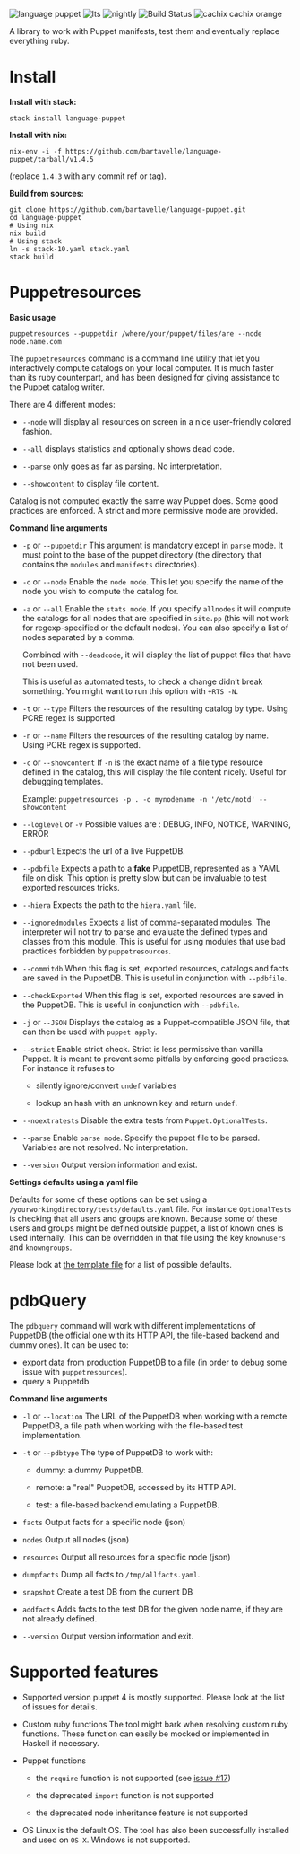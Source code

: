 ![language puppet](https://img.shields.io/hackage/v/language-puppet.svg)
![lts](https://www.stackage.org/package/language-puppet/badge/lts)
![nightly](https://www.stackage.org/package/language-puppet/badge/nightly)
![Build Status](https://travis-ci.org/bartavelle/language-puppet.svg?branch=master)
![cachix cachix orange](https://img.shields.io/badge/cachix-cachix-orange.svg)

A library to work with Puppet manifests, test them and eventually replace everything ruby.

# Install

**Install with stack:**
```
stack install language-puppet
```

**Install with nix:**
```
nix-env -i -f https://github.com/bartavelle/language-puppet/tarball/v1.4.5
```
(replace `1.4.3` with any commit ref or tag).

**Build from sources:**

```
git clone https://github.com/bartavelle/language-puppet.git
cd language-puppet
# Using nix
nix build
# Using stack
ln -s stack-10.yaml stack.yaml
stack build
```

# Puppetresources

**Basic usage**

    puppetresources --puppetdir /where/your/puppet/files/are --node node.name.com

The `puppetresources` command is a command line utility that let you
interactively compute catalogs on your local computer. It is much faster
than its ruby counterpart, and has been designed for giving assistance
to the Puppet catalog writer.

There are 4 different modes:

  - `--node` will display all resources on screen in a nice
    user-friendly colored fashion.

  - `--all` displays statistics and optionally shows dead code.

  - `--parse` only goes as far as parsing. No interpretation.

  - `--showcontent` to display file content.

Catalog is not computed exactly the same way Puppet does. Some good
practices are enforced. A strict and more permissive mode are provided.

**Command line arguments**

  - `-p` or `--puppetdir`
    This argument is mandatory except in `parse` mode. It must point to
    the base of the puppet directory (the directory that contains the
    `modules` and `manifests` directories).

  - `-o` or `--node`
    Enable the `node mode`. This let you specify the name of the node
    you wish to compute the catalog for.

  - `-a` or `--all`
    Enable the `stats mode`. If you specify `allnodes` it will compute
    the catalogs for all nodes that are specified in `site.pp` (this
    will not work for regexp-specified or the default nodes). You can
    also specify a list of nodes separated by a comma.

    Combined with `--deadcode`, it will display the list of puppet files
    that have not been used.

    This is useful as automated tests, to check a change didn’t break
    something. You might want to run this option with `+RTS -N`.

  - `-t` or `--type`
    Filters the resources of the resulting catalog by type. Using PCRE
    regex is supported.

  - `-n` or `--name`
    Filters the resources of the resulting catalog by name. Using PCRE
    regex is supported.

  - `-c` or `--showcontent`
    If `-n` is the exact name of a file type resource defined in the
    catalog, this will display the file content nicely. Useful for
    debugging templates.

    Example: `puppetresources -p . -o mynodename -n '/etc/motd'
    --showcontent`

  - `--loglevel` or `-v`
    Possible values are : DEBUG, INFO, NOTICE, WARNING, ERROR

  - `--pdburl`
    Expects the url of a live PuppetDB.

  - `--pdbfile`
    Expects a path to a **fake** PuppetDB, represented as a YAML file on
    disk. This option is pretty slow but can be invaluable to test
    exported resources tricks.

  - `--hiera`
    Expects the path to the `hiera.yaml` file.

  - `--ignoredmodules`
    Expects a list of comma-separated modules. The interpreter will not
    try to parse and evaluate the defined types and classes from this
    module. This is useful for using modules that use bad practices
    forbidden by `puppetresources`.

  - `--commitdb`
    When this flag is set, exported resources, catalogs and facts are
    saved in the PuppetDB. This is useful in conjunction with
    `--pdbfile`.

  - `--checkExported`
    When this flag is set, exported resources are saved in the PuppetDB.
    This is useful in conjunction with `--pdbfile`.

  - `-j` or `--JSON`
    Displays the catalog as a Puppet-compatible JSON file, that can then
    be used with `puppet apply`.

  - `--strict`
    Enable strict check. Strict is less permissive than vanilla Puppet.
    It is meant to prevent some pitfalls by enforcing good practices.
    For instance it refuses to

      - silently ignore/convert `undef` variables

      - lookup an hash with an unknown key and return `undef`.

  - `--noextratests`
    Disable the extra tests from `Puppet.OptionalTests`.

  - `--parse`
    Enable `parse mode`. Specify the puppet file to be parsed. Variables
    are not resolved. No interpretation.

  - `--version`
    Output version information and exist.

**Settings defaults using a yaml file**

Defaults for some of these options can be set using a
`/yourworkingdirectory/tests/defaults.yaml` file. For instance
`OptionalTests` is checking that all users and groups are known. Because
some of these users and groups might be defined outside puppet, a list
of known ones is used internally. This can be overridden in that file
using the key `knownusers` and `knowngroups`.

Please look at [the template
file](https://github.com/bartavelle/language-puppet/blob/master/tests/defaults.yaml)
for a list of possible defaults.

# pdbQuery

The `pdbquery` command will work with different implementations of
PuppetDB (the official one with its HTTP API, the file-based backend and
dummy ones). It can be used to:

  - export data from production PuppetDB to a file (in order to debug
    some issue with `puppetresources`).
  - query a Puppetdb

**Command line arguments**

  - `-l` or `--location`
    The URL of the PuppetDB when working with a remote PuppetDB, a file
    path when working with the file-based test implementation.

  - `-t` or `--pdbtype`
    The type of PuppetDB to work with:

      - dummy: a dummy PuppetDB.

      - remote: a "real" PuppetDB, accessed by its HTTP API.

      - test: a file-based backend emulating a PuppetDB.


  - `facts`
    Output facts for a specific node (json)

  - `nodes`
    Output all nodes (json)

  - `resources`
    Output all resources for a specific node (json)

  - `dumpfacts`
    Dump all facts to `/tmp/allfacts.yaml`.

  - `snapshot`
    Create a test DB from the current DB

  - `addfacts`
    Adds facts to the test DB for the given node name, if they are not
    already defined.

  - `--version`
    Output version information and exit.

# Supported features

  - Supported version
    puppet 4 is mostly supported. Please look at the list of issues for
    details.

  - Custom ruby functions
    The tool might bark when resolving custom ruby functions. These
    function can easily be mocked or implemented in Haskell if
    necessary.

  - Puppet functions

      - the `require` function is not supported (see [issue
        \#17](https://github.com/bartavelle/language-puppet/issues/17))

      - the deprecated `import` function is not supported

      - the deprecated node inheritance feature is not supported

  - OS
    Linux is the default OS. The tool has also been successfully
    installed and used on `OS X`. Windows is not supported.
